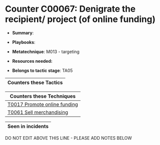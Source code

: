 # Counter C00067: Denigrate the recipient/ project (of online funding)

* **Summary**: 

* **Playbooks**: 

* **Metatechnique**: M013 - targeting

* **Resources needed:** 

* **Belongs to tactic stage**: TA05


| Counters these Tactics |
| ---------------------- |



| Counters these Techniques |
| ------------------------- |
| [T0017 Promote online funding](../techniques/T0017.md) |
| [T0061 Sell merchandising](../techniques/T0061.md) |



| Seen in incidents |
| ----------------- |


DO NOT EDIT ABOVE THIS LINE - PLEASE ADD NOTES BELOW